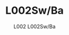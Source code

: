---
designer: Alberto Basaglia Natalia Rota Nodari
description: "The%20L002%20collection%20is%20the%20result%20of%20combining%20two%20moulded%20polycarbonate%20shells%20and%20it%20stands%20out%20for%20its%20soft%20and%20sinuous%20shapes.%20Suspension%20lamp%20with%20two%20injection%20moulded%20polycarbonate%20diffusers%20%D8%20520mm.%0A%0A%A0"
image_primary: img/L002SW_L002SW-BA_01_zoom.jpg
image_secondary: img/L002SW_L002SW-BA_02_zoom.jpg
manufacturer: Pedrali
href: https://www.pedrali.it/en/products/catalog/Lamp-L002SW-BA/
subtitle: L002 L002Sw/Ba
title: L002Sw/Ba
image_thumb: img/L002SW_L002SW-BA_cover.jpg
tags: 
  - pedrali
  - lamps
category: lamps
slug: /manufacturers/pedrali/lamps/alberto-basaglia-natalia-rota-nodari-l-002-sw-ba
---